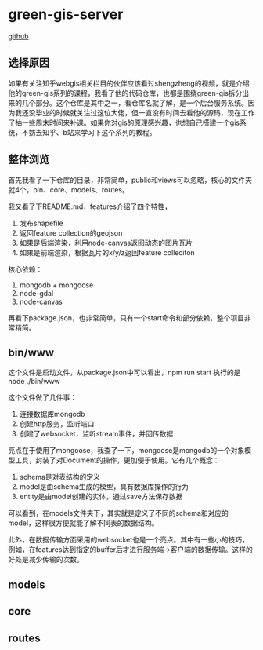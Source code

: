 # green-gis-server
[github](https://github.com/shengzheng1981/green-gis-server)

## 选择原因

如果有关注知乎webgis相关栏目的伙伴应该看过shengzheng的视频，就是介绍他的green-gis系列的课程，我看了他的代码仓库，也都是围绕green-gis拆分出来的几个部分。这个仓库是其中之一，看仓库名就了解，是一个后台服务系统。因为我还没毕业的时候就关注过这位大佬，但一直没有时间去看他的源码，现在工作了抽一些周末时间来补课。如果你对gis的原理感兴趣，也想自己搭建一个gis系统，不妨去知乎、b站来学习下这个系列的教程。

## 整体浏览

首先我看了一下仓库的目录，非常简单，public和views可以忽略，核心的文件夹就4个，bin、core、models、routes。

我又看了下README.md，features介绍了四个特性，

1. 发布shapefile
2. 返回feature collection的geojson
3. 如果是后端渲染，利用node-canvas返回动态的图片瓦片
4. 如果是前端渲染，根据瓦片的x/y/z返回feature colleciton

核心依赖：

1. mongodb + mongoose
2. node-gdal
3. node-canvas

再看下package.json，也非常简单，只有一个start命令和部分依赖，整个项目非常精简。

## bin/www

这个文件是启动文件，从package.json中可以看出，npm run start 执行的是 node ./bin/www

这个文件做了几件事：

1. 连接数据库mongodb
2. 创建http服务，监听端口
3. 创建了websocket，监听stream事件，并回传数据

亮点在于使用了mongoose，我查了一下，mongoose是mongodb的一个对象模型工具，封装了对Document的操作，更加便于使用。它有几个概念：

1. schema是对表结构的定义
2. model是由schema生成的模型，具有数据库操作的行为
3. entity是由model创建的实体，通过save方法保存数据

可以看到，在models文件夹下，其实就是定义了不同的schema和对应的model，这样很方便就能了解不同表的数据结构。

此外，在数据传输方面采用的websocket也是一个亮点。其中有一些小的技巧，例如，在features达到指定的buffer后才进行服务端->客户端的数据传输。这样的好处是减少传输的次数。

## models

## core

## routes

